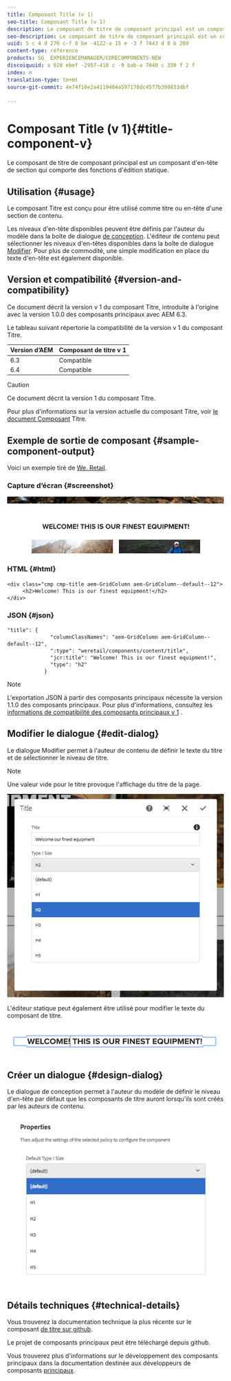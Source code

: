 ```yaml
---
title: Composant Title (v 1)
seo-title: Composant Title (v 1)
description: Le composant de titre de composant principal est un composant d'en-tête de section qui comporte des fonctions d'édition statique.
seo-description: Le composant de titre de composant principal est un composant d'en-tête de section qui comporte des fonctions d'édition statique.
uuid: 5 c 4 d 276 c-f 0 be -4122-a 15 e -3 f 7443 d 8 b 209
content-type: référence
products: SG_ EXPERIENCEMANAGER/CORECOMPONENTS-NEW
discoiquuid: a 028 ebef -2957-410 c -9 bab-a 7040 c 350 f 2 f
index: n
translation-type: tm+mt
source-git-commit: 4e74f10e2a4119484a597178dc4577b399833dbf

---
```



# Composant Title (v 1){#title-component-v}

Le composant de titre de composant principal est un composant d&#39;en-tête de section qui comporte des fonctions d&#39;édition statique.

## Utilisation {#usage}

Le composant Titre est conçu pour être utilisé comme titre ou en-tête d&#39;une section de contenu.

Les niveaux d&#39;en-tête disponibles peuvent être définis par l&#39;auteur du modèle dans la boîte de dialogue [de conception](title-v1.md#main-pars_title_1995166862). L&#39;éditeur de contenu peut sélectionner les niveaux d&#39;en-têtes disponibles dans la boîte de dialogue [Modifier](title-v1.md#main-pars_title). Pour plus de commodité, une simple modification en place du texte d&#39;en-tête est également disponible.

## Version et compatibilité {#version-and-compatibility}

Ce document décrit la version v 1 du composant Titre, introduite à l&#39;origine avec la version 1.0.0 des composants principaux avec AEM 6.3.

Le tableau suivant répertorie la compatibilité de la version v 1 du composant Titre.

| Version d’AEM | Composant de titre v 1 |
|--- |--- |
| 6.3 | Compatible |
| 6.4 | Compatible |

>[!CAUTION]
>
>Ce document décrit la version 1 du composant Titre.
>
>Pour plus d&#39;informations sur la version actuelle du composant Titre, voir [le document Composant](title.md) Titre.

## Exemple de sortie de composant {#sample-component-output}

Voici un exemple tiré de [We. Retail](https://helpx.adobe.com/experience-manager/6-4/sites/developing/using/we-retail.html).

### Capture d’écran {#screenshot}

![](assets/chlimage_1-36.png)

### HTML {#html}

```
<div class="cmp cmp-title aem-GridColumn aem-GridColumn--default--12">
     <h2>Welcome! This is our finest equipment!</h2>
</div>
```

### JSON {#json}

```
"title": {
              "columnClassNames": "aem-GridColumn aem-GridColumn--default--12",
              ":type": "weretail/components/content/title",
              "jcr:title": "Welcome! This is our finest equipment!",
              "type": "h2"
            }
```

>[!NOTE]
>
>L&#39;exportation JSON à partir des composants principaux nécessite la version 1.1.0 des composants principaux. Pour plus d&#39;informations, consultez les [informations de compatibilité des composants principaux v 1](versions.md#main-pars_title_236368006) .

## Modifier le dialogue {#edit-dialog}

Le dialogue Modifier permet à l&#39;auteur de contenu de définir le texte du titre et de sélectionner le niveau de titre.

>[!NOTE]
>
>Une valeur vide pour le titre provoque l&#39;affichage du titre de la page.

![](assets/chlimage_1-91.png)

L&#39;éditeur statique peut également être utilisé pour modifier le texte du composant de titre.

![](assets/chlimage_1-37.png)

## Créer un dialogue {#design-dialog}

Le dialogue de conception permet à l&#39;auteur du modèle de définir le niveau d&#39;en-tête par défaut que les composants de titre auront lorsqu&#39;ils sont créés par les auteurs de contenu.

![](assets/chlimage_1-92.png)

## Détails techniques {#technical-details}

Vous trouverez la documentation technique la plus récente sur le composant [de titre sur github](https://github.com/adobe/aem-core-wcm-components/tree/master/content/src/content/jcr_root/apps/core/wcm/components/title/v1/title).

Le projet de composants principaux peut être téléchargé depuis github.

Vous trouverez plus d&#39;informations sur le développement des composants principaux dans la documentation destinée aux développeurs de composants [principaux](developing.md).
